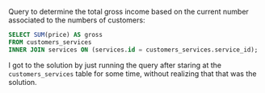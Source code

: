 Query to determine the total gross income based on the current number associated to the numbers of customers:

```sql
SELECT SUM(price) AS gross
FROM customers_services
INNER JOIN services ON (services.id = customers_services.service_id);
```

I got to the solution by just running the query after staring at the `customers_services` table for some time, without realizing that that was the solution.